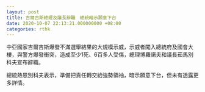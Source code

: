 ```yaml
---
layout: post
title: 吉爾吉斯總理及議長辭職　總統暗示願意下台
date: 2020-10-07 22:13:21.000000000 +08:00
categories: rthk
---
```


中亞國家吉爾吉斯爆發不滿選舉結果的大規模示威，示威者闖入總統府及國會大樓，與警方爆發衝突，造成至少1死、6百多人受傷，總理博羅諾夫和議長茹馬別科夫宣布辭職。

總統熱恩別科夫表示，準備把責任轉交給強勢領袖，暗示願意下台，但未有透露更多詳情。
